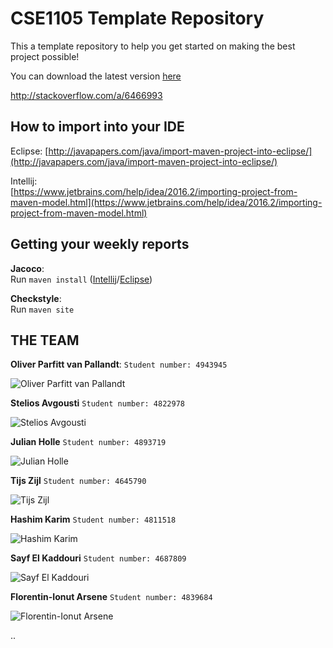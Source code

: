 # CSE1105 Template Repository

This a template repository to help you get started on making the best project possible!

You can download the latest version [here](https://github.com/SERG-Delft/TI1216/releases)

http://stackoverflow.com/a/6466993

## How to import into your IDE

Eclipse:
[http://javapapers.com/java/import-maven-project-into-eclipse/](http://javapapers.com/java/import-maven-project-into-eclipse/)

Intellij:  
[https://www.jetbrains.com/help/idea/2016.2/importing-project-from-maven-model.html](https://www.jetbrains.com/help/idea/2016.2/importing-project-from-maven-model.html)

## Getting your weekly reports

**Jacoco**:  
Run `maven install` ([Intellij](https://www.jetbrains.com/help/idea/2016.3/getting-started-with-maven.html#execute_maven_goal)/[Eclipse](http://imgur.com/a/6q7pV))

**Checkstyle**:  
Run `maven site`

## THE TEAM
**Oliver Parfitt van Pallandt**:
`Student number: 4943945`

![Oliver Parfitt van Pallandt](https://docs.google.com/uc?id=1IRZN4DK2h423HfdPc2hQxt-U5QGpl2MO)

**Stelios Avgousti**  `Student number: 4822978`

![Stelios Avgousti](https://docs.google.com/uc?id=1cXPzBfvGFHcsS1L2J2t2ldR0E63SQyzF)

**Julian Holle** `Student number: 4893719`

![Julian Holle](https://docs.google.com/uc?id=1I3aUc1n8Tc_2rtw5yP1M69XMFAk-KhVV)

**Tijs Zijl** `Student number: 4645790`

![Tijs Zijl](https://docs.google.com/uc?id=1IVwkd-zjtyJVkspu9yYNzWxqe_7QNJAB)

**Hashim Karim** `Student number: 4811518`

![Hashim Karim](https://docs.google.com/uc?id=1OdiuUzGTZ68gf05Gajjbizk_H0CUWoPo)

**Sayf El Kaddouri** `Student number: 4687809`

![Sayf El Kaddouri](https://scontent-amt2-1.xx.fbcdn.net/v/t1.0-9/55614034_1041141646097173_2871558749774938112_n.jpg?_nc_cat=101&_nc_ht=scontent-amt2-1.xx&oh=1ed14f214d4ae8eaaadbc2140859d275&oe=5D3DD5E8)

**Florentin-Ionut Arsene** `Student number: 4839684`

![Florentin-Ionut Arsene](https://docs.google.com/uc?id=1MxrZbUFPXh7hYQax38IY44IETB5p6H8b)

..



